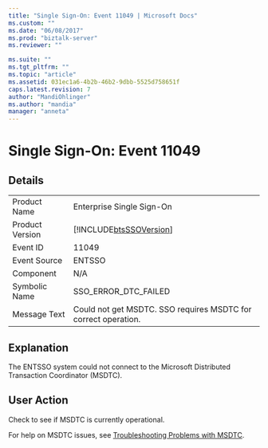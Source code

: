 ```yaml
---
title: "Single Sign-On: Event 11049 | Microsoft Docs"
ms.custom: ""
ms.date: "06/08/2017"
ms.prod: "biztalk-server"
ms.reviewer: ""

ms.suite: ""
ms.tgt_pltfrm: ""
ms.topic: "article"
ms.assetid: 031ec1a6-4b2b-46b2-9dbb-5525d758651f
caps.latest.revision: 7
author: "MandiOhlinger"
ms.author: "mandia"
manager: "anneta"
---
```

# Single Sign-On: Event 11049
## Details  
  
|                 |                                                                |
|-----------------|----------------------------------------------------------------|
|  Product Name   |                   Enterprise Single Sign-On                    |
| Product Version |   [!INCLUDE[btsSSOVersion](../includes/btsssoversion-md.md)]   |
|    Event ID     |                             11049                              |
|  Event Source   |                             ENTSSO                             |
|    Component    |                              N/A                               |
|  Symbolic Name  |                      SSO_ERROR_DTC_FAILED                      |
|  Message Text   | Could not get MSDTC. SSO requires MSDTC for correct operation. |
  
## Explanation  
 The ENTSSO system could not connect to the Microsoft Distributed Transaction Coordinator (MSDTC).  
  
## User Action  
 Check to see if MSDTC is currently operational.  
  
 For help on MSDTC issues, see [Troubleshooting Problems with MSDTC](../core/troubleshooting-problems-with-msdtc.md).